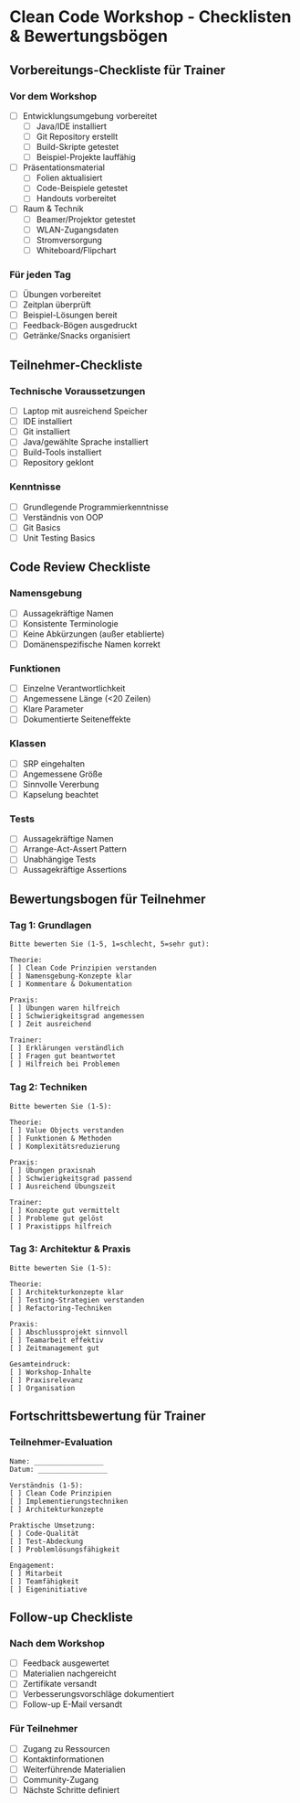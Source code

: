 # Clean Code Workshop - Checklisten & Bewertungsbögen

## Vorbereitungs-Checkliste für Trainer

### Vor dem Workshop
- [ ] Entwicklungsumgebung vorbereitet
  - [ ] Java/IDE installiert
  - [ ] Git Repository erstellt
  - [ ] Build-Skripte getestet
  - [ ] Beispiel-Projekte lauffähig
- [ ] Präsentationsmaterial
  - [ ] Folien aktualisiert
  - [ ] Code-Beispiele getestet
  - [ ] Handouts vorbereitet
- [ ] Raum & Technik
  - [ ] Beamer/Projektor getestet
  - [ ] WLAN-Zugangsdaten
  - [ ] Stromversorgung
  - [ ] Whiteboard/Flipchart

### Für jeden Tag
- [ ] Übungen vorbereitet
- [ ] Zeitplan überprüft
- [ ] Beispiel-Lösungen bereit
- [ ] Feedback-Bögen ausgedruckt
- [ ] Getränke/Snacks organisiert

## Teilnehmer-Checkliste

### Technische Voraussetzungen
- [ ] Laptop mit ausreichend Speicher
- [ ] IDE installiert
- [ ] Git installiert
- [ ] Java/gewählte Sprache installiert
- [ ] Build-Tools installiert
- [ ] Repository geklont

### Kenntnisse
- [ ] Grundlegende Programmierkenntnisse
- [ ] Verständnis von OOP
- [ ] Git Basics
- [ ] Unit Testing Basics

## Code Review Checkliste

### Namensgebung
- [ ] Aussagekräftige Namen
- [ ] Konsistente Terminologie
- [ ] Keine Abkürzungen (außer etablierte)
- [ ] Domänenspezifische Namen korrekt

### Funktionen
- [ ] Einzelne Verantwortlichkeit
- [ ] Angemessene Länge (<20 Zeilen)
- [ ] Klare Parameter
- [ ] Dokumentierte Seiteneffekte

### Klassen
- [ ] SRP eingehalten
- [ ] Angemessene Größe
- [ ] Sinnvolle Vererbung
- [ ] Kapselung beachtet

### Tests
- [ ] Aussagekräftige Namen
- [ ] Arrange-Act-Assert Pattern
- [ ] Unabhängige Tests
- [ ] Aussagekräftige Assertions

## Bewertungsbogen für Teilnehmer

### Tag 1: Grundlagen
```
Bitte bewerten Sie (1-5, 1=schlecht, 5=sehr gut):

Theorie:
[ ] Clean Code Prinzipien verstanden
[ ] Namensgebung-Konzepte klar
[ ] Kommentare & Dokumentation

Praxis:
[ ] Übungen waren hilfreich
[ ] Schwierigkeitsgrad angemessen
[ ] Zeit ausreichend

Trainer:
[ ] Erklärungen verständlich
[ ] Fragen gut beantwortet
[ ] Hilfreich bei Problemen
```

### Tag 2: Techniken
```
Bitte bewerten Sie (1-5):

Theorie:
[ ] Value Objects verstanden
[ ] Funktionen & Methoden
[ ] Komplexitätsreduzierung

Praxis:
[ ] Übungen praxisnah
[ ] Schwierigkeitsgrad passend
[ ] Ausreichend Übungszeit

Trainer:
[ ] Konzepte gut vermittelt
[ ] Probleme gut gelöst
[ ] Praxistipps hilfreich
```

### Tag 3: Architektur & Praxis
```
Bitte bewerten Sie (1-5):

Theorie:
[ ] Architekturkonzepte klar
[ ] Testing-Strategien verstanden
[ ] Refactoring-Techniken

Praxis:
[ ] Abschlussprojekt sinnvoll
[ ] Teamarbeit effektiv
[ ] Zeitmanagement gut

Gesamteindruck:
[ ] Workshop-Inhalte
[ ] Praxisrelevanz
[ ] Organisation
```

## Fortschrittsbewertung für Trainer

### Teilnehmer-Evaluation
```
Name: _________________
Datum: _________________

Verständnis (1-5):
[ ] Clean Code Prinzipien
[ ] Implementierungstechniken
[ ] Architekturkonzepte

Praktische Umsetzung:
[ ] Code-Qualität
[ ] Test-Abdeckung
[ ] Problemlösungsfähigkeit

Engagement:
[ ] Mitarbeit
[ ] Teamfähigkeit
[ ] Eigeninitiative
```

## Follow-up Checkliste

### Nach dem Workshop
- [ ] Feedback ausgewertet
- [ ] Materialien nachgereicht
- [ ] Zertifikate versandt
- [ ] Verbesserungsvorschläge dokumentiert
- [ ] Follow-up E-Mail versandt

### Für Teilnehmer
- [ ] Zugang zu Ressourcen
- [ ] Kontaktinformationen
- [ ] Weiterführende Materialien
- [ ] Community-Zugang
- [ ] Nächste Schritte definiert
